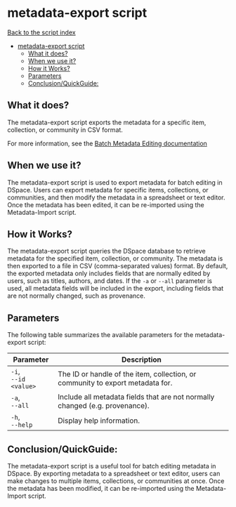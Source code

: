 # metadata-export script
[Back to the script index](index.md)
<!-- TOC -->
* [metadata-export script](#metadata-export-script)
  * [What it does?](#what-it-does)
  * [When we use it?](#when-we-use-it)
  * [How it Works?](#how-it-works)
  * [Parameters](#parameters)
  * [Conclusion/QuickGuide:](#conclusionquickguide)
<!-- TOC -->
## What it does?

The metadata-export script exports the metadata for a specific item, collection, or community in CSV format.

For more information,
see the [Batch Metadata Editing documentation](https://wiki.lyrasis.org/display/DSDOC7x/Batch+Metadata+Editing)

## When we use it?

The metadata-export script is used to export metadata for batch editing in DSpace. Users can export metadata for
specific items, collections, or communities, and then modify the metadata in a spreadsheet or text editor. Once the
metadata has been edited, it can be re-imported using the Metadata-Import script.

## How it Works?

The metadata-export script queries the DSpace database to retrieve metadata for the specified item, collection, or
community. The metadata is then exported to a file in CSV (comma-separated values) format. By default, the exported
metadata only includes fields that are normally edited by users, such as titles, authors, and dates. If the `-a`
or `--all` parameter is used, all metadata fields will be included in the export, including fields that are not normally
changed, such as provenance.

## Parameters

The following table summarizes the available parameters for the metadata-export script:

| Parameter                 | Description                                                                    |
|---------------------------|--------------------------------------------------------------------------------|
| `-i`, <br/>`--id <value>` | The ID or handle of the item, collection, or community to export metadata for. |
| `-a`, <br/>`--all`        | Include all metadata fields that are not normally changed (e.g. provenance).   |
| `-h`, <br/>`--help`       | Display help information.                                                      |

## Conclusion/QuickGuide:

The metadata-export script is a useful tool for batch editing metadata in DSpace. By exporting metadata to a spreadsheet
or text editor, users can make changes to multiple items, collections, or communities at once. Once the metadata has
been modified, it can be re-imported using the Metadata-Import script.

